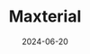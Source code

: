 ---  
layout: startup_page  
title: "Maxterial"  
id: "maxterial.com"  
permalink: "/maxterialmaxterial.com06202024/"  
website: "https://www.maxterial.com"  
funding_round: "Series A"  
funding_amount: "$8M"  
investors: "Helios Climate Ventures, QEMETICA (formerly Ciech), Mott Corporation, Peter Thiel's Breakout Labs, Pierre Omidyar's UP2398, Saint-Gobain, Anglo American"  
about: "Maxterial is a material science technology company commercializing advanced coatings. They offer a superior, environmentally friendly, and cost-effective alternative to harmful processes, focusing on sustainability and performance. Their solutions protect against wear, heat, and corrosion while reducing carbon footprints."  
markets: "Material Science, Coatings"  
hq: "Pleasanton, California, United States"  
founded_year: "2015"  
linkedin: "https://www.linkedin.com/company/maxterial-inc"  
twitter: ""  
instagram: ""  
facebook: "https://www.facebook.com/pg/Maxterials/"  
crunchbase: "https://www.crunchbase.com/organization/maxterial"  
pitchbook: "https://pitchbook.com/profiles/company/125372-26"  

date_display: "20-Jun-2024"  
date: "2024-06-20"

# SEO Optimization  
meta_title: "Maxterial - Series A Funding ($8M)"  
meta_description: "Maxterial, Maxterial is a material science technology company commercializing advanced coatings. They offer a superior, environmentally friendly, and cost-effect..."  
meta_keywords: "Maxterial, Material Science, Coatings, Series A funding"  
canonical_url: "https://startup.projectstartups.com/maxterialmaxterial.com06202024/"  
---